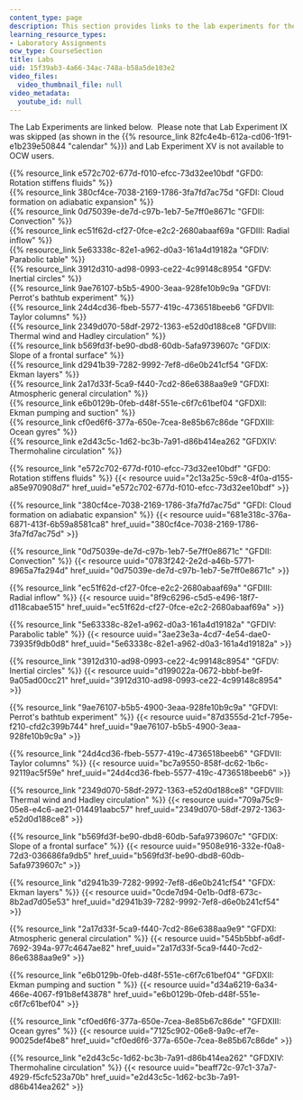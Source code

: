```yaml
---
content_type: page
description: This section provides links to the lab experiments for the course.
learning_resource_types:
- Laboratory Assignments
ocw_type: CourseSection
title: Labs
uid: 15f39ab3-4a66-34ac-748a-b58a5de103e2
video_files:
  video_thumbnail_file: null
video_metadata:
  youtube_id: null
---
```

The Lab Experiments are linked below.  Please note that Lab Experiment IX was skipped (as shown in the {{% resource_link 82fc4e4b-612a-cd06-1f91-e1b239e50844 "calendar" %}}) and Lab Experiment XV is not available to OCW users.

{{% resource_link e572c702-677d-f010-efcc-73d32ee10bdf "GFD0: Rotation stiffens fluids" %}}  
{{% resource_link 380cf4ce-7038-2169-1786-3fa7fd7ac75d "GFDI: Cloud formation on adiabatic expansion" %}}  
{{% resource_link 0d75039e-de7d-c97b-1eb7-5e7ff0e8671c "GFDII: Convection" %}}  
{{% resource_link ec51f62d-cf27-0fce-e2c2-2680abaaf69a "GFDIII: Radial inflow" %}}  
{{% resource_link 5e63338c-82e1-a962-d0a3-161a4d19182a "GFDIV: Parabolic table" %}}  
{{% resource_link 3912d310-ad98-0993-ce22-4c99148c8954 "GFDV: Inertial circles" %}}  
{{% resource_link 9ae76107-b5b5-4900-3eaa-928fe10b9c9a "GFDVI: Perrot's bathtub experiment" %}}  
{{% resource_link 24d4cd36-fbeb-5577-419c-4736518beeb6 "GFDVII: Taylor columns" %}}  
{{% resource_link 2349d070-58df-2972-1363-e52d0d188ce8 "GFDVIII: Thermal wind and Hadley circulation" %}}  
{{% resource_link b569fd3f-be90-dbd8-60db-5afa9739607c "GFDIX: Slope of a frontal surface" %}}  
{{% resource_link d2941b39-7282-9992-7ef8-d6e0b241cf54 "GFDX: Ekman layers" %}}  
{{% resource_link 2a17d33f-5ca9-f440-7cd2-86e6388aa9e9 "GFDXI: Atmospheric general circulation" %}}  
{{% resource_link e6b0129b-0feb-d48f-551e-c6f7c61bef04 "GFDXII: Ekman pumping and suction" %}}  
{{% resource_link cf0ed6f6-377a-650e-7cea-8e85b67c86de "GFDXIII: Ocean gyres" %}}  
{{% resource_link e2d43c5c-1d62-bc3b-7a91-d86b414ea262 "GFDXIV: Thermohaline circulation" %}}

{{% resource_link "e572c702-677d-f010-efcc-73d32ee10bdf" "GFD0: Rotation stiffens fluids" %}} 
{{< resource uuid="2c13a25c-59c8-4f0a-d155-a85e970908d7" href_uuid="e572c702-677d-f010-efcc-73d32ee10bdf" >}}

{{% resource_link "380cf4ce-7038-2169-1786-3fa7fd7ac75d" "GFDI: Cloud formation on adiabatic expansion" %}} {{< resource uuid="681e318c-376a-6871-413f-6b59a8581ca8" href_uuid="380cf4ce-7038-2169-1786-3fa7fd7ac75d" >}}

{{% resource_link "0d75039e-de7d-c97b-1eb7-5e7ff0e8671c" "GFDII: Convection" %}}
{{< resource uuid="0783f242-2e2d-a46b-5771-8965a7fa294d" href_uuid="0d75039e-de7d-c97b-1eb7-5e7ff0e8671c" >}}

{{% resource_link "ec51f62d-cf27-0fce-e2c2-2680abaaf69a" "GFDIII: Radial inflow" %}} 
{{< resource uuid="8f9c6296-c5d5-e496-18f7-d118cabae515" href_uuid="ec51f62d-cf27-0fce-e2c2-2680abaaf69a" >}}

{{% resource_link "5e63338c-82e1-a962-d0a3-161a4d19182a" "GFDIV: Parabolic table" %}}
{{< resource uuid="3ae23e3a-4cd7-4e54-dae0-73935f9db0d8" href_uuid="5e63338c-82e1-a962-d0a3-161a4d19182a" >}}

{{% resource_link "3912d310-ad98-0993-ce22-4c99148c8954" "GFDV: Inertial circles" %}}
{{< resource uuid="d199022a-0672-bbbf-be9f-9a05ad00cc21" href_uuid="3912d310-ad98-0993-ce22-4c99148c8954" >}}

{{% resource_link "9ae76107-b5b5-4900-3eaa-928fe10b9c9a" "GFDVI: Perrot's bathtub experiment" %}}
{{< resource uuid="87d3555d-21cf-795e-f210-cfd2c399b744" href_uuid="9ae76107-b5b5-4900-3eaa-928fe10b9c9a" >}}

{{% resource_link "24d4cd36-fbeb-5577-419c-4736518beeb6" "GFDVII: Taylor columns" %}}
{{< resource uuid="bc7a9550-858f-dc62-1b6c-92119ac5f59e" href_uuid="24d4cd36-fbeb-5577-419c-4736518beeb6" >}}

{{% resource_link "2349d070-58df-2972-1363-e52d0d188ce8" "GFDVIII: Thermal wind and Hadley circulation" %}}
{{< resource uuid="709a75c9-05e8-e4c6-ae21-014491aabc57" href_uuid="2349d070-58df-2972-1363-e52d0d188ce8" >}}

{{% resource_link "b569fd3f-be90-dbd8-60db-5afa9739607c" "GFDIX: Slope of a frontal surface" %}}
{{< resource uuid="9508e916-332e-f0a8-72d3-036686fa9db5" href_uuid="b569fd3f-be90-dbd8-60db-5afa9739607c" >}}

{{% resource_link "d2941b39-7282-9992-7ef8-d6e0b241cf54" "GFDX: Ekman layers" %}}
{{< resource uuid="0cde7d94-0e1b-0df8-673c-8b2ad7d05e53" href_uuid="d2941b39-7282-9992-7ef8-d6e0b241cf54" >}}

{{% resource_link "2a17d33f-5ca9-f440-7cd2-86e6388aa9e9" "GFDXI: Atmospheric general circulation" %}}
{{< resource uuid="545b5bbf-a6df-7692-394a-977c4647ae82" href_uuid="2a17d33f-5ca9-f440-7cd2-86e6388aa9e9" >}}

{{% resource_link "e6b0129b-0feb-d48f-551e-c6f7c61bef04" "GFDXII: Ekman pumping and suction " %}} 
{{< resource uuid="d34a6219-6a34-466e-4067-f91b8ef43878" href_uuid="e6b0129b-0feb-d48f-551e-c6f7c61bef04" >}}

{{% resource_link "cf0ed6f6-377a-650e-7cea-8e85b67c86de" "GFDXIII: Ocean gyres" %}}
{{< resource uuid="7125c902-06e8-9a9c-ef7e-90025def4be8" href_uuid="cf0ed6f6-377a-650e-7cea-8e85b67c86de" >}}

{{% resource_link "e2d43c5c-1d62-bc3b-7a91-d86b414ea262" "GFDXIV: Thermohaline circulation" %}} 
{{< resource uuid="beaff72c-97c1-37a7-4929-f5cfc523a70b" href_uuid="e2d43c5c-1d62-bc3b-7a91-d86b414ea262" >}}